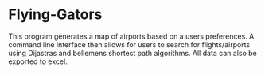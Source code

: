 # Flying-Gators
This program generates a map of airports based on a users preferences. A command line interface then allows for users to search for flights/airports using Dijastras and bellemens shortest path algorithms. All data can also be exported to excel.
